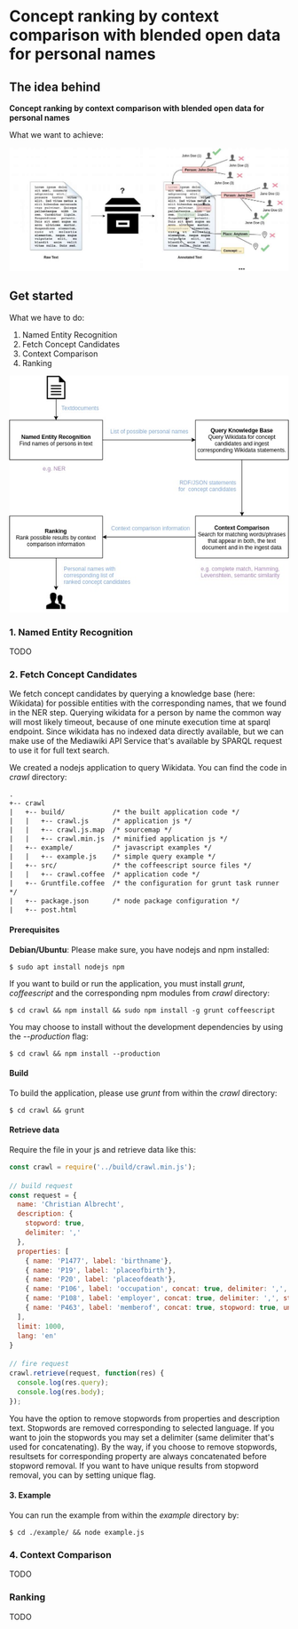 # Concept ranking by context comparison with blended open data for personal names
## The idea behind
**Concept ranking by context comparison with blended open data for personal names**

What we want to achieve:

![Process](doc/idea.jpg?raw=true "Idea of what we want to achieve.")

## Get started

What we have to do:

1. Named Entity Recognition
2. Fetch Concept Candidates
3. Context Comparison
4. Ranking

![Process](doc/process.jpg?raw=true "Overview of process.")

### 1. Named Entity Recognition
TODO

### 2. Fetch Concept Candidates
We fetch concept candidates by querying a knowledge base (here: Wikidata) for possible entities with the corresponding names, that we found in the NER step. Querying wikidata for a person by name the common way will most likely timeout, because of one minute execution time at sparql endpoint. Since wikidata has no indexed data directly available, but we can make use of the Mediawiki API Service that's available by SPARQL request to use it for full text search.

We created a nodejs application to query Wikidata. You can find the code in *crawl* directory:

    .
    +-- crawl
    |   +-- build/            /* the built application code */
    |   |   +-- crawl.js      /* application js */
    |   |   +-- crawl.js.map  /* sourcemap */
    |   |   +-- crawl.min.js  /* minified application js */
    |   +-- example/          /* javascript examples */
    |   |   +-- example.js    /* simple query example */
    |   +-- src/              /* the coffeescript source files */
    |   |   +-- crawl.coffee  /* application code */
    |   +-- Gruntfile.coffee  /* the configuration for grunt task runner */
    |   +-- package.json      /* node package configuration */
    |   +-- post.html

#### Prerequisites
**Debian/Ubuntu**: Please make sure, you have nodejs and npm installed:

    $ sudo apt install nodejs npm

If you want to build or run the application, you must install *grunt*, *coffeescript* and the corresponding npm modules from *crawl* directory:

    $ cd crawl && npm install && sudo npm install -g grunt coffeescript

 You may choose to install without the development dependencies by using the *--production* flag:

    $ cd crawl && npm install --production

#### Build
To build the application, please use *grunt* from within the *crawl* directory:

    $ cd crawl && grunt


#### Retrieve data
Require the file in your js and retrieve data like this:
    
```javascript
const crawl = require('../build/crawl.min.js');

// build request
const request = {
  name: 'Christian Albrecht',
  description: {
    stopword: true,
    delimiter: ','
  },
  properties: [
    { name: 'P1477', label: 'birthname'},
    { name: 'P19', label: 'placeofbirth'},
    { name: 'P20', label: 'placeofdeath'},
    { name: 'P106', label: 'occupation', concat: true, delimiter: ',', stopword: true, unique: true},
    { name: 'P108', label: 'employer', concat: true, delimiter: ',', stopword: true, unique: true},
    { name: 'P463', label: 'memberof', concat: true, stopword: true, unique: true}
  ],
  limit: 1000,
  lang: 'en'
}

// fire request
crawl.retrieve(request, function(res) {
  console.log(res.query);
  console.log(res.body);
});
```

You have the option to remove stopwords from properties and description text. Stopwords are removed corresponding to selected language. If you want to join the stopwords you may set a delimiter (same delimiter that's used for concatenating). By the way, if you choose to remove stopwords, resultsets for corresponding property are always concatenated before stopword removal. If you want to have unique results from stopword removal, you can by setting unique flag. 

#### 3. Example

You can run the example from within the *example* directory by:
    
    $ cd ./example/ && node example.js

### 4. Context Comparison
TODO

### Ranking
TODO
